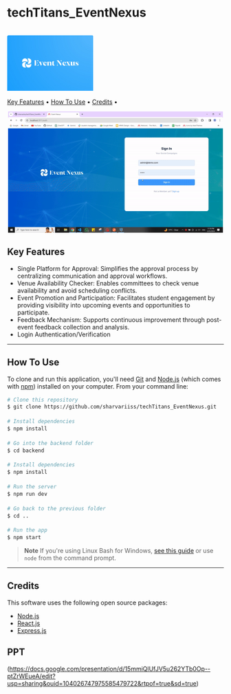 # techTitans_EventNexus




  <br>
  <img src="https://github.com/sharvariiss/techTitans_EventNexus/blob/dev/event_nexus.jpg" alt="EventNexus" width="200">
  



  <a href="#key-features">Key Features</a> •
  <a href="#how-to-use">How To Use</a> •
  <a href="#credits">Credits</a> •


<center>
<img src="https://github.com/sharvariiss/techTitans_EventNexus/blob/dev/event_nexux_gif.gif" width="500">
</center>

## Key Features

* Single Platform for Approval: Simplifies the approval process by centralizing communication and approval workflows.
* Venue Availability Checker: Enables committees to check venue availability and avoid scheduling conflicts.
* Event Promotion and Participation: Facilitates student engagement by providing visibility into upcoming events and opportunities to participate.
* Feedback Mechanism: Supports continuous improvement through post-event feedback collection and analysis.
* Login Authentication/Verification

---
## How To Use

To clone and run this application, you'll need [Git](https://git-scm.com) and [Node.js](https://nodejs.org/en/download/) (which comes with [npm](http://npmjs.com)) installed on your computer. From your command line:

```bash
# Clone this repository
$ git clone https://github.com/sharvariiss/techTitans_EventNexus.git

# Install dependencies
$ npm install

# Go into the backend folder
$ cd backend

# Install dependencies
$ npm install

# Run the server
$ npm run dev

# Go back to the previous folder
$ cd ..

# Run the app
$ npm start
```

> **Note**
> If you're using Linux Bash for Windows, [see this guide](https://www.howtogeek.com/261575/how-to-run-graphical-linux-desktop-applications-from-windows-10s-bash-shell/) or use `node` from the command prompt.

---

## Credits

This software uses the following open source packages:

- [Node.js](https://nodejs.org/)
- [React.js](https://reactjs.org/)
- [Express.js](https://www.expressjs.org/)

## PPT 
(https://docs.google.com/presentation/d/15mmiQlUfJV5u262YTb0Op--ptZrWEueA/edit?usp=sharing&ouid=104026747975585479722&rtpof=true&sd=true)






